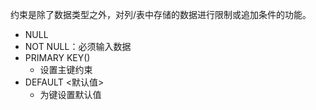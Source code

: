 约束是除了数据类型之外，对列/表中存储的数据进行限制或追加条件的功能。
- NULL
- NOT NULL：必须输入数据
- PRIMARY KEY()
	- 设置主键约束
- DEFAULT \<默认值>
	- 为键设置默认值
